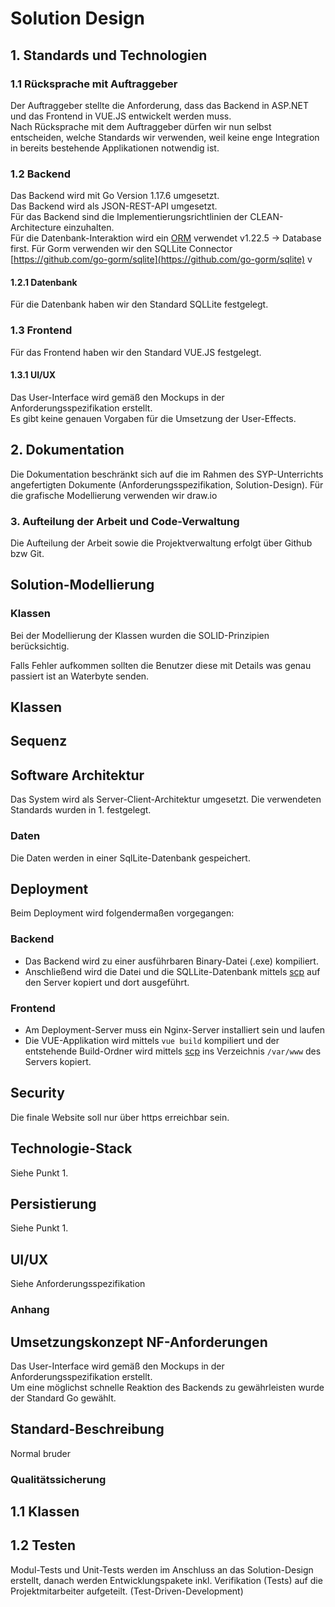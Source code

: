 # Solution Design

## 1. Standards und Technologien
### 1.1 Rücksprache mit Auftraggeber
Der Auftraggeber stellte die Anforderung, dass das Backend in ASP.NET und das Frontend in VUE.JS entwickelt werden muss.  
Nach Rücksprache mit dem Auftraggeber dürfen wir nun selbst entscheiden, welche Standards wir verwenden, weil keine enge Integration in bereits bestehende Applikationen notwendig ist.   

### 1.2 Backend
Das Backend wird mit Go Version 1.17.6 umgesetzt.   
Das Backend wird als JSON-REST-API umgesetzt.      
Für das Backend sind die Implementierungsrichtlinien der CLEAN-Architecture einzuhalten.   
Für die Datenbank-Interaktion wird ein [ORM](https://gorm.io) verwendet v1.22.5 -> Database first.
Für Gorm verwenden wir den SQLLite Connector [https://github.com/go-gorm/sqlite](https://github.com/go-gorm/sqlite) v

#### 1.2.1 Datenbank
Für die Datenbank haben wir den Standard SQLLite festgelegt.

### 1.3 Frontend
Für das Frontend haben wir den Standard VUE.JS festgelegt. 

#### 1.3.1 UI/UX 
Das User-Interface wird gemäß den Mockups in der Anforderungsspezifikation erstellt.   
Es gibt keine genauen Vorgaben für die Umsetzung der User-Effects.

## 2. Dokumentation 
Die Dokumentation beschränkt sich auf die im Rahmen des SYP-Unterrichts angefertigten Dokumente (Anforderungsspezifikation, Solution-Design).
Für die grafische Modellierung verwenden wir draw.io

<!-- Die Dokumentation verfügt einen Detailierungsgrad von 3. -->

### 3. Aufteilung der Arbeit und Code-Verwaltung
Die Aufteilung der Arbeit sowie die Projektverwaltung erfolgt über Github bzw Git.

## Solution-Modellierung
### Klassen
Bei der Modellierung der Klassen wurden die SOLID-Prinzipien berücksichtig.

<!-- Die Software soll nach dem Chill-Prinzip aufgebaut werden. -->

Falls Fehler aufkommen sollten die Benutzer diese mit Details was genau passiert ist an Waterbyte senden.
## Klassen
## Sequenz
<!-- ## Allgemein -->
## Software Architektur
Das System wird als Server-Client-Architektur umgesetzt. Die verwendeten Standards wurden in 1. festgelegt.

### Daten
Die Daten werden in einer SqlLite-Datenbank gespeichert.

## Deployment
Beim Deployment wird folgendermaßen vorgegangen:
### Backend
- Das Backend wird zu einer ausführbaren Binary-Datei (.exe) kompiliert.
- Anschließend wird die Datei und die SQLLite-Datenbank mittels [scp](https://linux.die.net/man/1/scp) auf den Server kopiert und dort ausgeführt.

### Frontend
- Am Deployment-Server muss ein Nginx-Server installiert sein und laufen
- Die VUE-Applikation wird mittels `vue build` kompiliert und der entstehende Build-Ordner wird mittels [scp](https://linux.die.net/man/1/scp) ins Verzeichnis `/var/www` des Servers kopiert.

## Security
Die finale Website soll nur über https erreichbar sein.

## Technologie-Stack
Siehe Punkt 1.

## Persistierung
Siehe Punkt 1.

## UI/UX
Siehe Anforderungsspezifikation

### Anhang
## Umsetzungskonzept NF-Anforderungen
Das User-Interface wird gemäß den Mockups in der Anforderungsspezifikation erstellt.   
Um eine möglichst schnelle Reaktion des Backends zu gewährleisten wurde der Standard Go gewählt.

## Standard-Beschreibung
Normal bruder

### Qualitätssicherung

## 1.1 Klassen



## 1.2 Testen
Modul-Tests und Unit-Tests werden im Anschluss an das Solution-Design erstellt, danach werden Entwicklungspakete inkl. Verifikation (Tests) auf die Projektmitarbeiter aufgeteilt. (Test-Driven-Development)
